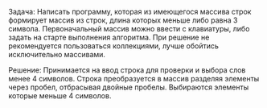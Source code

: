 Задача: 
Написать программу, которая из имеющегося массива строк формирует массив из строк, длина которых меньше либо равна 3 символа.
Первоначальный массив можно ввести с клавиатуры, либо задать на старте выполнения алгоритма.
При решение не рекомендуется пользоваться коллекциями, лучше обойтись исключительно массивами.

Решение: 
Принимается на ввод строка для проверки и выбора слов менее 4 символов.
Строка преобразуется в массив разделяя элементы через пробел, отбрасывая двойные пробелы.
Выбираются элементы которые меньше 4 символов.